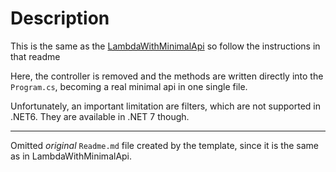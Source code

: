 # Description
This is the same as the [LambdaWithMinimalApi](..\..\LambdaWithMinimalApi) so follow the instructions in that readme

Here, the controller is removed and the methods are written directly into the ```Program.cs```, becoming a real minimal api in one single file.

Unfortunately, an important limitation are filters, which are not supported in .NET6. They are available in .NET 7 though.

---

Omitted *original* ```Readme.md``` file created by the template, since it is the same as in LambdaWithMinimalApi.